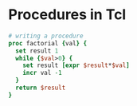 # Procedures in Tcl

```Tcl
# writing a procedure
proc factorial {val} {
  set result 1
  while {$val>0} {
    set result [expr $result*$val]
    incr val -1
  }
  return $result
}
```
